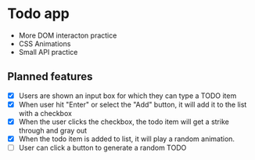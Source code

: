 # Todo app

- More DOM interacton practice
- CSS Animations
- Small API practice


## Planned features 
- [x] Users are shown an input box for which they can type a TODO item
- [x] When user hit "Enter" or select the "Add" button, it will add it to the list with a checkbox
- [x] When the user clicks the checkbox, the todo item will get a strike through and gray out
- [x] When the todo item is added to list, it will play a random animation.
- [ ] User can click a button to generate a random TODO